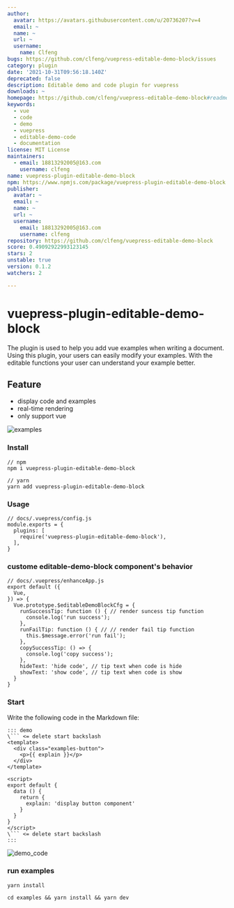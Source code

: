```yaml
---
author:
  avatar: https://avatars.githubusercontent.com/u/20736207?v=4
  email: ~
  name: ~
  url: ~
  username:
    name: Clfeng
bugs: https://github.com/clfeng/vuepress-editable-demo-block/issues
category: plugin
date: '2021-10-31T09:56:18.140Z'
deprecated: false
description: Editable demo and code plugin for vuepress
downloads: ~
homepage: https://github.com/clfeng/vuepress-editable-demo-block#readme
keywords:
  - vue
  - code
  - demo
  - vuepress
  - editable-demo-code
  - documentation
license: MIT License
maintainers:
  - email: 18813292005@163.com
    username: clfeng
name: vuepress-plugin-editable-demo-block
npm: https://www.npmjs.com/package/vuepress-plugin-editable-demo-block
publisher:
  avatar: ~
  email: ~
  name: ~
  url: ~
  username:
    email: 18813292005@163.com
    username: clfeng
repository: https://github.com/clfeng/vuepress-editable-demo-block
score: 0.49092922993123145
stars: 2
unstable: true
version: 0.1.2
watchers: 2

---
```


# vuepress-plugin-editable-demo-block
The plugin is used to help you add vue examples when writing a document. 
Using this plugin, your users can easily modify your examples.
With the editable functions your user can understand your example better.

## Feature
- display code and examples
- real-time rendering
- only support vue

![examples](./examples.gif)


### Install
```
// npm 
npm i vuepress-plugin-editable-demo-block

// yarn 
yarn add vuepress-plugin-editable-demo-block
```

### Usage 
```
// docs/.vuepress/config.js
module.exports = {
  plugins: [
    require('vuepress-plugin-editable-demo-block'),
  ],
}
```

### custome editable-demo-block component's behavior
```
// docs/.vuepress/enhanceApp.js
export default ({
  Vue, 
}) => {
  Vue.prototype.$editableDemoBlockCfg = {
    runSuccessTip: function () { // render suncess tip function
      console.log('run success');
    },
    runFailTip: function () { // // render fail tip function
      this.$message.error('run fail');
    },
    copySuccessTip: () => {
      console.log('copy success');
    },
    hideText: 'hide code', // tip text when code is hide
    showText: 'show code', // tip text when code is show
  }
}
```

### Start
Write the following code in the Markdown file:

```
::: demo 
\``` <= delete start backslash
<template>
  <div class="examples-button">
    <p>{{ explain }}</p>
  </div>
</template>

<script>
export default {
  data () {
    return {
      explain: 'display button component'
    }
  }
}
</script>
\``` <= delete start backslash
:::

```

![demo_code](demo_code.png)

### run examples
`yarn install`

`cd examples && yarn install && yarn dev`

